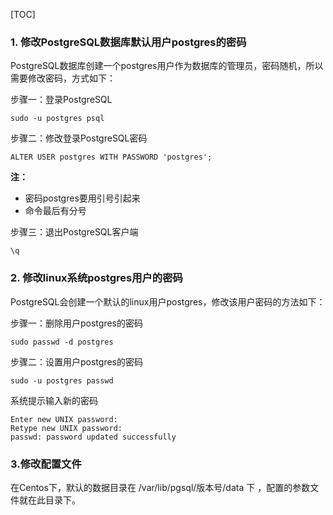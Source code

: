 [TOC]

### 1. 修改PostgreSQL数据库默认用户postgres的密码

PostgreSQL数据库创建一个postgres用户作为数据库的管理员，密码随机，所以需要修改密码，方式如下：

步骤一：登录PostgreSQL

```
sudo -u postgres psql
```

步骤二：修改登录PostgreSQL密码

```
ALTER USER postgres WITH PASSWORD 'postgres';
```

**注：**

- 密码postgres要用引号引起来
- 命令最后有分号

步骤三：退出PostgreSQL客户端

```
\q
```

### 2. 修改linux系统postgres用户的密码

PostgreSQL会创建一个默认的linux用户postgres，修改该用户密码的方法如下：

步骤一：删除用户postgres的密码

```
sudo passwd -d postgres
```

步骤二：设置用户postgres的密码

```
sudo -u postgres passwd
```

系统提示输入新的密码

```
Enter new UNIX password:
Retype new UNIX password:
passwd: password updated successfully
```

###  3.修改配置文件

在Centos下，默认的数据目录在 /var/lib/pgsql/版本号/data 下 ，配置的参数文件就在此目录下。